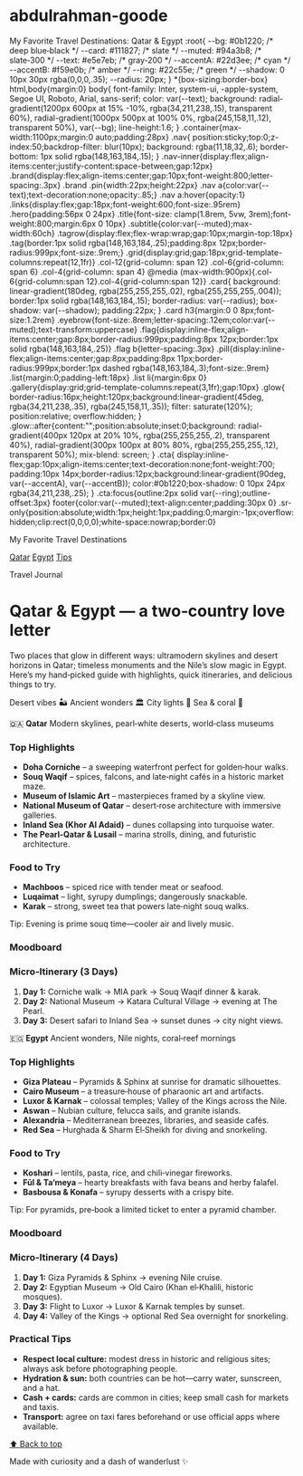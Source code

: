# abdulrahman-goode
My Favorite Travel Destinations: Qatar & Egypt     :root{ --bg: #0b1220; /\* deep blue‑black \*/ --card: #111827; /\* slate \*/ --muted: #94a3b8; /\* slate‑300 \*/ --text: #e5e7eb; /\* gray‑200 \*/ --accentA: #22d3ee; /\* cyan \*/ --accentB: #f59e0b; /\* amber \*/ --ring: #22c55e; /\* green \*/ --shadow: 0 10px 30px rgba(0,0,0,.35); --radius: 20px; } \*{box-sizing:border-box} html,body{margin:0} body{ font-family: Inter, system-ui, -apple-system, Segoe UI, Roboto, Arial, sans-serif; color: var(--text); background: radial-gradient(1200px 600px at 15% -10%, rgba(34,211,238,.15), transparent 60%), radial-gradient(1000px 500px at 100% 0%, rgba(245,158,11,.12), transparent 50%), var(--bg); line-height:1.6; } .container{max-width:1100px;margin:0 auto;padding:28px} .nav{ position:sticky;top:0;z-index:50;backdrop-filter: blur(10px); background: rgba(11,18,32,.6); border-bottom: 1px solid rgba(148,163,184,.15); } .nav-inner{display:flex;align-items:center;justify-content:space-between;gap:12px} .brand{display:flex;align-items:center;gap:10px;font-weight:800;letter-spacing:.3px} .brand .pin{width:22px;height:22px} .nav a{color:var(--text);text-decoration:none;opacity:.85;} .nav a:hover{opacity:1} .links{display:flex;gap:18px;font-weight:600;font-size:.95rem} .hero{padding:56px 0 24px} .title{font-size: clamp(1.8rem, 5vw, 3rem);font-weight:800;margin:6px 0 10px} .subtitle{color:var(--muted);max-width:60ch} .tagrow{display:flex;flex-wrap:wrap;gap:10px;margin-top:18px} .tag{border:1px solid rgba(148,163,184,.25);padding:8px 12px;border-radius:999px;font-size:.9rem;} .grid{display:grid;gap:18px;grid-template-columns:repeat(12,1fr)} .col-12{grid-column: span 12} .col-6{grid-column: span 6} .col-4{grid-column: span 4} @media (max-width:900px){.col-6{grid-column:span 12}.col-4{grid-column:span 12}} .card{ background: linear-gradient(180deg, rgba(255,255,255,.02), rgba(255,255,255,.004)); border:1px solid rgba(148,163,184,.15); border-radius: var(--radius); box-shadow: var(--shadow); padding:22px; } .card h3{margin:0 0 8px;font-size:1.2rem} .eyebrow{font-size:.8rem;letter-spacing:.12em;color:var(--muted);text-transform:uppercase} .flag{display:inline-flex;align-items:center;gap:8px;border-radius:999px;padding:8px 12px;border:1px solid rgba(148,163,184,.25)} .flag b{letter-spacing:.3px} .pill{display:inline-flex;align-items:center;gap:8px;padding:8px 11px;border-radius:999px;border:1px dashed rgba(148,163,184,.3);font-size:.9rem} .list{margin:0;padding-left:18px} .list li{margin:6px 0} .gallery{display:grid;grid-template-columns:repeat(3,1fr);gap:10px} .glow{ border-radius:16px;height:120px;background:linear-gradient(45deg, rgba(34,211,238,.35), rgba(245,158,11,.35)); filter: saturate(120%); position:relative; overflow:hidden; } .glow::after{content:"";position:absolute;inset:0;background: radial-gradient(400px 120px at 20% 10%, rgba(255,255,255,.2), transparent 40%), radial-gradient(300px 100px at 80% 80%, rgba(255,255,255,.12), transparent 50%); mix-blend: screen; } .cta{ display:inline-flex;gap:10px;align-items:center;text-decoration:none;font-weight:700; padding:10px 14px;border-radius:12px;background:linear-gradient(90deg, var(--accentA), var(--accentB)); color:#0b1220;box-shadow: 0 10px 24px rgba(34,211,238,.25); } .cta:focus{outline:2px solid var(--ring);outline-offset:3px} footer{color:var(--muted);text-align:center;padding:30px 0} .sr-only{position:absolute;width:1px;height:1px;padding:0;margin:-1px;overflow:hidden;clip:rect(0,0,0,0);white-space:nowrap;border:0}

My Favorite Travel Destinations

[Qatar](#qatar) [Egypt](#egypt) [Tips](#tips)

Travel Journal

# Qatar & Egypt — a two‑country love letter

Two places that glow in different ways: ultramodern skylines and desert horizons in Qatar; timeless monuments and the Nile’s slow magic in Egypt. Here’s my hand‑picked guide with highlights, quick itineraries, and delicious things to try.

Desert vibes 🏜️ Ancient wonders 🏛️ City lights 🌆 Sea & coral 🌊

🇶🇦 **Qatar** Modern skylines, pearl‑white deserts, world‑class museums

### Top Highlights

*   **Doha Corniche** – a sweeping waterfront perfect for golden‑hour walks.
*   **Souq Waqif** – spices, falcons, and late‑night cafés in a historic market maze.
*   **Museum of Islamic Art** – masterpieces framed by a skyline view.
*   **National Museum of Qatar** – desert‑rose architecture with immersive galleries.
*   **Inland Sea (Khor Al Adaid)** – dunes collapsing into turquoise water.
*   **The Pearl‑Qatar & Lusail** – marina strolls, dining, and futuristic architecture.

### Food to Try

*   **Machboos** – spiced rice with tender meat or seafood.
*   **Luqaimat** – light, syrupy dumplings; dangerously snackable.
*   **Karak** – strong, sweet tea that powers late‑night souq walks.

Tip: Evening is prime souq time—cooler air and lively music.

### Moodboard

### Micro‑Itinerary (3 Days)

1.  **Day 1:** Corniche walk → MIA park → Souq Waqif dinner & karak.
2.  **Day 2:** National Museum → Katara Cultural Village → evening at The Pearl.
3.  **Day 3:** Desert safari to Inland Sea → sunset dunes → city night views.

🇪🇬 **Egypt** Ancient wonders, Nile nights, coral‑reef mornings

### Top Highlights

*   **Giza Plateau** – Pyramids & Sphinx at sunrise for dramatic silhouettes.
*   **Cairo Museum** – a treasure‑house of pharaonic art and artifacts.
*   **Luxor & Karnak** – colossal temples; Valley of the Kings across the Nile.
*   **Aswan** – Nubian culture, felucca sails, and granite islands.
*   **Alexandria** – Mediterranean breezes, libraries, and seaside cafés.
*   **Red Sea** – Hurghada & Sharm El‑Sheikh for diving and snorkeling.

### Food to Try

*   **Koshari** – lentils, pasta, rice, and chili‑vinegar fireworks.
*   **Fūl & Ta‘meya** – hearty breakfasts with fava beans and herby falafel.
*   **Basbousa & Konafa** – syrupy desserts with a crispy bite.

Tip: For pyramids, pre‑book a limited ticket to enter a pyramid chamber.

### Moodboard

### Micro‑Itinerary (4 Days)

1.  **Day 1:** Giza Pyramids & Sphinx → evening Nile cruise.
2.  **Day 2:** Egyptian Museum → Old Cairo (Khan el‑Khalili, historic mosques).
3.  **Day 3:** Flight to Luxor → Luxor & Karnak temples by sunset.
4.  **Day 4:** Valley of the Kings → optional Red Sea overnight for snorkeling.

### Practical Tips

*   **Respect local culture:** modest dress in historic and religious sites; always ask before photographing people.
*   **Hydration & sun:** both countries can be hot—carry water, sunscreen, and a hat.
*   **Cash + cards:** cards are common in cities; keep small cash for markets and taxis.
*   **Transport:** agree on taxi fares beforehand or use official apps where available.

[⬆ Back to top](#top)

Made with curiosity and a dash of wanderlust ✨